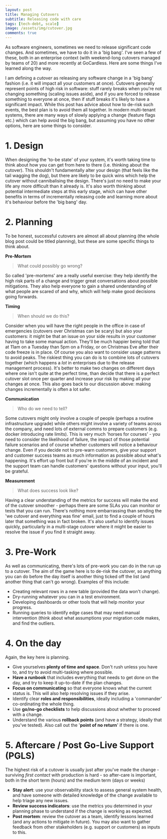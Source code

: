 ```yaml
---
layout: post
title: Managing Cutovers
subtitle: Releasing code with care
tags: [tech-debt, scale]
image: /assets/img/cutover.jpg
comments: true
---
```


As software engineers, sometimes we need to release significant code changes. And sometimes, we have to do it in a 'big bang'. I've seen a few of these, both in an enterprise context (with weekend-long cutovers managed by teams of 20) and more recently at GoCardless. Here are some things I've learned along the way.

I am defining a *cutover* as releasing any software change in a 'big bang' fashion (i.e. it will impact all your customers at once). Cutovers generally represent points of high risk in software: stuff rarely breaks when you're not changing something (scaling issues aside), and if you are forced to release something to everyone at once, then if stuff breaks it's likely to have a significant impact. While this post has advice about how to de-risk such events, the best plan is to avoid them all together. In modern multi-tenant systems, there are many ways of slowly applying a change (feature flags etc.) which can help avoid the big bang, but assuming you have no other options, here are some things to consider.

# 1. Design

When designing the 'to-be state' of your system, it's worth taking time to think about how you can get from here to there (i.e. thinking about the cutover). This shouldn't fundamentally alter your design (that feels like the tail wagging the dog), but there are likely to be quick wins which help the cutover without cannibalising the design. There's just no need to make your life any more difficult than it already is. It's also worth thinking about potential intermediate steps at this early stage, which can have other benefits in terms of incrementally releasing code and learning more about it's behaviour before the 'big bang' day.

# 2. Planning

To be honest, successful cutovers are almost all about planning (the whole blog post could be titled planning), but these are some specific things to think about.

**Pre-Mortem**

> What could possibly go wrong?

So called 'pre-mortems' are a really useful exercise: they help identify the high risk parts of a change and trigger great conversations about possible mitigations. They also help everyone to gain a shared understanding of what people are scared of and why, which will help make good decisions going forwards.

**Timing**

> When should we do this?

Consider when you will have the right people in the office in case of emergencies (cutovers over Christmas can be scary) but also your customers: it might be that an issue on your side results in your customer having to take some manual action. They'll be much happier being told that at 11am on a Tuesday than 5pm on a Friday, or on Christmas Eve after their code freeze is in place. Of course you also want to consider usage patterns to avoid peaks. The riskiest thing you can do is to combine lots of cutovers together (which happens a *lot* in enterprises due to the release management process). It's better to make two changes on different days where one isn't quite at the perfect time, than decide that there is a perfect cutover slot once per quarter and increase your risk by making all your changes at once. This also goes back to our discussion above: making changes incrementally is often a lot safer.

**Communication**

> Who do we need to tell?

Some cutovers might only involve a couple of people (perhaps a routine infrastructure upgrade) while others might involve a variety of teams across the company, and need lots of external comms to prepare customers (e.g. docker introducing rate limits). This is very much 'horses for courses' - you need to consider the likelihood of failure, the impact of those potential failure scenarios and of course whether customers will notice a behaviour change. Even if you decide not to pre-warn customers, give your support and customer success teams as much information as possible about what's happening. It's effort up front but if you're in the middle of an incident and the support team can handle customers' questions without your input, you'll be grateful.

**Measurement**

> What does success look like?

Having a clear understanding of the metrics for success will make the end of the cutover smoother - perhaps there are some SLAs you can monitor or tests that you can run. There's nothing more embarrassing than sending the 'we cutover and everything was fine' email, just to find a couple of hours later that something was in fact broken. It's also useful to identify issues quickly, particularly in a multi-stage cutover where it might be easier to resolve the issue if you find it straight away.


# 3. Pre-Work

As well as communicating, there's lots of pre-work you can do in the run up to a cutover. The aim of the game here is to de-risk the cutover, so anything you can do before the day itself is another thing ticked off the list (and another thing that can't go wrong). Examples of this include:

* Creating relevant rows in a new table (provided the data won't change).
* Dry-running whatever you can in a test environment.
* Developing dashboards or other tools that will help monitor your progress.
* Running queries to identify edge cases that may need manual intervention (think about what assumptions your migration code makes, and find the outliers.

# 4. On the day

Again, the key here is planning.

* Give yourselves **plenty of time and space**. Don't rush unless you have to, and try to avoid multi-tasking where possible.
* **Have a runbook** that includes everything that needs to get done on the day, and try to keep it up-to-date if the plan changes.
* **Focus on communicating** so that everyone knows what the current status is. This will also help resolving issues if they arise.
* Identify clear **roles and responsibilities**, ideally including a 'commander' co-ordinating the whole thing.
* Use **go/no-go checklists** to help discussions about whether to proceed with a change.
* Understand the various **rollback points** (and have a strategy, ideally that you've tested). Also call out the '**point of no return**' if there is one.

# 5. Aftercare / Post Go-Live Support (PGLS)

The highest risk of a cutover is usually just after you've made the change - surviving *first contact* with production is hard - so after-care is important, both in the short term (hours) and the medium term (days or weeks)

* **Stay alert**: use your observability stack to assess general system health, and have someone with detailed knowledge of the change available to help triage any new issues.
* **Review success indicators**: use the metrics you determined in your planning phase to understand if the change is working as expected.
* **Post mortem**: review the cutover as a team, identify lessons learned (and any actions to mitigate in future). You may also want to gather feedback from other stakeholders (e.g. support or customers) as inputs to this.
